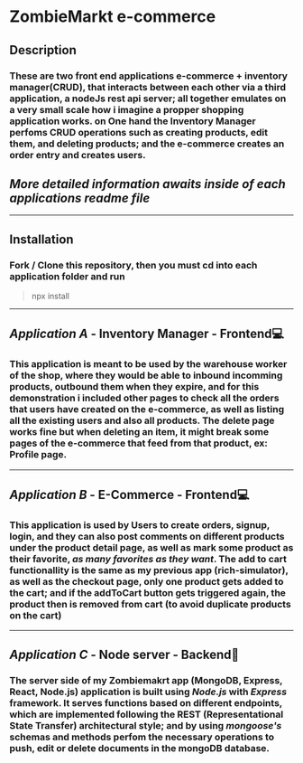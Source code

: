 # ZombieMarkt e-commerce

## Description

### These are **two** front end applications e-commerce + **inventory manager**(CRUD), that interacts between each other via a third application, a nodeJs rest api server; all together emulates on a very small scale how i imagine a propper shopping application works. on One hand the **Inventory Manager** perfoms CRUD operations such as creating products, edit them, and deleting products; and the **e-commerce** creates an order entry and creates users.

## _More detailed information awaits inside of each applications readme file_

---

## Installation

### Fork / Clone this repository, then **you must cd into each application folder and run**

> npx install

---

## _Application A_ - **Inventory Manager - Frontend**💻

### This application is meant to be used by the warehouse worker of the shop, where they would be able to inbound incomming products, outbound them when they expire, and for this demonstration i included other pages to check all the orders that users have created on the e-commerce, as well as listing all the existing users and also all products. **The delete page works fine but when deleting an item, it might break some pages of the e-commerce that feed from that product, ex: Profile page**.

---

## _Application B_ - **E-Commerce - Frontend**💻

### This application is used by **Users** to create orders, signup, login, and they can also **post comments** on different products under the product detail page, as well as **mark some product as their favorite**, _as many favorites as they want_. The add to cart functionallity is the same as my previous app (rich-simulator), as well as the checkout page, only one product gets added to the cart; and if the addToCart button gets triggered again, the product then is removed from cart (to avoid duplicate products on the cart)

---

## _Application C_ - **Node server - Backend**💾

### The **server** side of my Zombiemakrt app (MongoDB, Express, React, Node.js) application is built using _Node.js_ with _Express_ framework. It serves functions based on different endpoints, which are implemented following the **REST** (Representational State Transfer) architectural style; and by using _mongoose's_ schemas and methods perfom the necessary operations to push, edit or delete documents in the mongoDB database.
